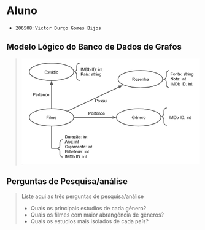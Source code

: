 # Aluno

- `206508`: `Victor Durço Gomes Bijos`

## Modelo Lógico do Banco de Dados de Grafos

> ![Diagrama de Orquestração](images/modelo-logico-grafos.png)

## Perguntas de Pesquisa/análise

> Liste aqui as três perguntas de pesquisa/análise
>
> - Quais os principais estudios de cada gênero?
> - Quais os filmes com maior abrangência de gêneros?
> - Quais os estudios mais isolados de cada país?
